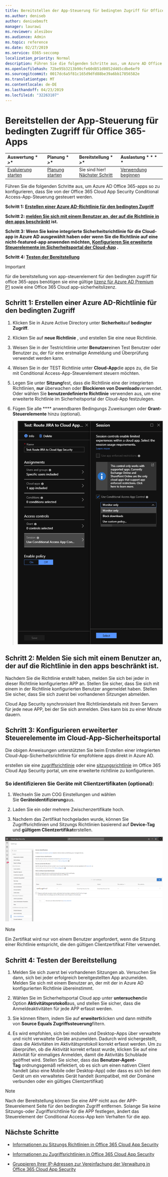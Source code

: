 ```yaml
---
title: Bereitstellen der App-Steuerung für bedingten Zugriff für Office 365-Apps
ms.author: deniseb
author: denisebmsft
manager: laurawi
ms.reviewer: alesibov
ms.audience: Admin
ms.topic: reference
ms.date: 02/27/2019
ms.service: O365-seccomp
localization_priority: Normal
description: Führen Sie die folgenden Schritte aus, um Azure AD Office 365-apps so zu konfigurieren, dass Sie von der Office 365 Cloud App Security Conditional Access-App-Steuerung gesteuert werden.
ms.openlocfilehash: 72be95b3213b90cfe60d851d0852d465cdbe6ef9
ms.sourcegitcommit: 0017dc6a5f81c165d9dfd88be39a6bb17856582e
ms.translationtype: MT
ms.contentlocale: de-DE
ms.lasthandoff: 04/23/2019
ms.locfileid: "32263107"
---
```

# <a name="deploy-conditional-access-app-control-for-office-365-apps"></a>Bereitstellen der App-Steuerung für bedingten Zugriff für Office 365-Apps

|Auswertung * *\>**|Planung * *\>**|Bereitstellung * *\>**|Auslastung * * * *|
|:-----|:-----|:-----|:-----|
|[Evaluierung starten](office-365-cas-overview.md) <br/> |[Planung starten](get-ready-for-office-365-cas.md) <br/> |Sie sind hier!  <br/> [Nächster Schritt](ocas-session-policies.md) <br/> |[Verwendung beginnen](utilization-activities-for-ocas.md) <br/> |

Führen Sie die folgenden Schritte aus, um Azure AD Office 365-apps so zu konfigurieren, dass Sie von der Office 365 Cloud App Security Conditional Access-App-Steuerung gesteuert werden.

**Schritt 1: [Erstellen einer Azure AD-Richtlinie für den bedingten Zugriff](#step-1-create-an-azure-ad-conditional-access-test-policy)**

**Schritt 2: [melden Sie sich mit einem Benutzer an, der auf die Richtlinie in den apps beschränkt](#step-2-sign-in-with-a-user-scoped-to-the-policy-in-the-apps) ist.**

**Schritt 3: Wenn Sie keine integrierte Sicherheitsrichtlinie für die Cloud-app in Azure AD ausgewählt haben oder wenn Sie die Richtlinie auf eine nicht-featured-app anwenden möchten, [Konfigurieren Sie erweiterte Steuerelemente im Sicherheitsportal der Cloud-App](#step-3-configure-advanced-controls-in-the-cloud-app-security-portal) .**

**Schritt 4: [Testen der Bereitstellung](#step-4-test-the-deployment)**

> [!IMPORTANT]
> für die bereitstellung von app-steuerelement für den bedingten zugriff für office 365-apps benötigen sie eine gültige [lizenz für Azure AD Premium P1](https://docs.microsoft.com/azure/active-directory/license-users-groups) sowie eine Office 365 Cloud app-sicherheitslizenz.

## <a name="step-1-create-an-azure-ad-conditional-access-test-policy"></a>Schritt 1: Erstellen einer Azure AD-Richtlinie für den bedingten Zugriff 

1. Klicken Sie in Azure Active Directory unter **Sicherheit**auf **bedingter Zugriff**.

2. Klicken Sie auf **neue Richtlinie** , und erstellen Sie eine neue Richtlinie.

3. Weisen Sie in der Testrichtlinie unter **Benutzer**einen Test Benutzer oder Benutzer zu, der für eine erstmalige Anmeldung und Überprüfung verwendet werden kann.

4. Weisen Sie in der TEST Richtlinie unter **Cloud-App**die apps zu, die Sie mit Conditional Access-App-Steuerelement steuern möchten.

5. Legen Sie unter **Sitzung**fest, dass die Richtlinie eine der integrierten Richtlinien, **nur** überwachen oder **Blockieren von Downloads**verwendet. Oder wählen Sie **benutzerdefinierte Richtlinie** verwenden aus, um eine erweiterte Richtlinie im Sicherheitsportal der Cloud-App festzulegen.

6. Fügen Sie alle **** anwendbaren Bedingungs Zuweisungen oder **Grant-Steuerelemente** hinzu (optional).

> ![Bedingter Zugriff durch Azure AD](media/image1.png)

## <a name="step-2-sign-in-with-a-user-scoped-to-the-policy-in-the-apps"></a>Schritt 2: Melden Sie sich mit einem Benutzer an, der auf die Richtlinie in den apps beschränkt ist. 

Nachdem Sie die Richtlinie erstellt haben, melden Sie sich bei jeder in dieser Richtlinie konfigurierten APP an. Stellen Sie sicher, dass Sie sich mit einem in der Richtlinie konfigurierten Benutzer angemeldet haben. Stellen Sie sicher, dass Sie sich zuerst bei vorhandenen Sitzungen abmelden.

Cloud App Security synchronisiert Ihre Richtliniendetails mit ihren Servern für jede neue APP, bei der Sie sich anmelden. Dies kann bis zu einer Minute dauern.

## <a name="step-3-configure-advanced-controls-in-the-cloud-app-security-portal"></a>Schritt 3: Konfigurieren erweiterter Steuerelemente im Cloud-App-Sicherheitsportal 

Die obigen Anweisungen unterstützten Sie beim Erstellen einer integrierten Cloud-App-Sicherheitsrichtlinie für empfohlene apps direkt in Azure AD.

erstellen sie eine [zugriffsrichtlinie](ocas-access-policies.md) oder eine [sitzungsrichtlinie](ocas-session-policies.md) im Office 365 Cloud App Security portal, um eine erweiterte richtlinie zu konfigurieren.

### <a name="to-identify-devices-using-client-certificates-this-is-optional"></a>So identifizieren Sie Geräte mit Clientzertifikaten (optional):

1. Wechseln Sie zum COG Einstellungen und wählen Sie **Geräteidentifizierung**aus.

2. Laden Sie ein oder mehrere Zwischenzertifikate hoch.

3. Nachdem das Zertifikat hochgeladen wurde, können Sie Zugriffsrichtlinien und Sitzungs Richtlinien basierend auf **Device-Tag** und **gültigem Clientzertifikat**erstellen.

![App-Steuerelement-ID für bedingten Zugriff](media/image2.png)

> [!NOTE]
> Ein Zertifikat wird nur von einem Benutzer angefordert, wenn die Sitzung einer Richtlinie entspricht, die den gültigen Clientzertifikat Filter verwendet.
> 
## <a name="step-4-test-the-deployment"></a>Schritt 4: Testen der Bereitstellung 

1. Melden Sie sich zuerst bei vorhandenen Sitzungen ab. Versuchen Sie dann, sich bei jeder erfolgreich bereitgestellten App anzumelden. Melden Sie sich mit einem Benutzer an, der mit der in Azure AD konfigurierten Richtlinie übereinstimmt.

2. Wählen Sie im Sicherheitsportal Cloud app unter **untersuchen**die Option **Aktivitätsprotokoll**aus, und stellen Sie sicher, dass die Anmeldeaktivitäten für jede APP erfasst werden.

3. Sie können filtern, indem Sie auf **erweitert**klicken und dann mithilfe von **Source Equals Zugriffssteuerung**filtern.

4. Es wird empfohlen, sich bei mobilen und Desktop-Apps über verwaltete und nicht verwaltete Geräte anzumelden. Dadurch wird sichergestellt, dass die Aktivitäten im Aktivitätsprotokoll korrekt erfasst werden. Um zu überprüfen, ob die Aktivität korrekt erfasst wurde, klicken Sie auf eine Aktivität für einmaliges Anmelden, damit die Aktivitäts Schublade geöffnet wird. Stellen Sie sicher, dass das **Benutzer-Agent-Tag** ordnungsgemäß reflektiert, ob es sich um einen nativen Client handelt (also eine Mobile oder Desktop-App) oder dass es sich bei dem Gerät um ein verwaltetes Gerät handelt (kompatibel, mit der Domäne verbunden oder ein gültiges Clientzertifikat)

> [!NOTE]
> Nach der Bereitstellung können Sie eine APP nicht aus der APP-Steuerelement Seite für den bedingten Zugriff entfernen. Solange Sie keine Sitzungs-oder Zugriffsrichtlinie für die APP festlegen, ändert das Steuerelement der Conditional Access-App kein Verhalten für die app.

## <a name="next-steps"></a>Nächste Schritte

- [Informationen zu Sitzungs Richtlinien in Office 365 Cloud App Security](ocas-session-policies.md)

- [Informationen zu Zugriffsrichtlinien in Office 365 Cloud App Security](ocas-access-policies.md) 

- [Gruppieren Ihrer IP-Adressen zur Vereinfachung der Verwaltung in Office 365 Cloud App Security](group-your-ip-addresses-in-ocas.md)